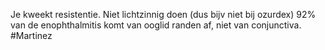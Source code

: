 Je kweekt resistentie. 
Niet lichtzinnig doen (dus bijv niet bij ozurdex)
92% van de enophthalmitis komt van ooglid randen af, niet van conjunctiva.
#Martinez 
